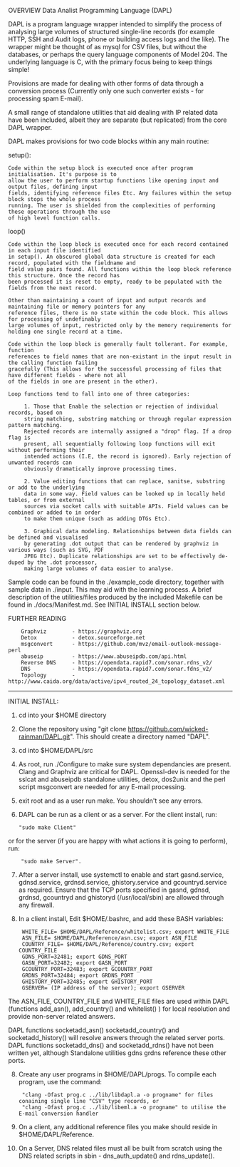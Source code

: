 OVERVIEW Data Analist Programming Language (DAPL)

DAPL is a program language wrapper intended to simplify the process of analysing large volumes of structured 
single-line records (for example HTTP, SSH and Audit logs, phone or building access logs and the like). 
The wrapper might be thought of as mysql for CSV files, but without the databases, or perhaps the query language 
components of Model 204. The underlying language is C, with the primary focus being to keep things simple!

Provisions are made for dealing with other forms of data through a conversion process (Currently only one such 
converter exists - for processing spam E-mail). 

A small range of standalone utilities that aid dealing with IP related data have been included, albeit they are 
separate (but replicated) from the core DAPL wrapper. 

DAPL makes provisions for two code blocks within any main routine:

setup():

    Code within the setup block is executed once after program initialisation. It's purpose is to 
    allow the user to perform startup functions like opening input and output files, defining input 
    fields, identifying reference files Etc. Any failures within the setup block stops the whole process 
    running. The user is shielded from the complexities of performing these operations through the use
    of high level function calls. 

loop()

    Code within the loop block is executed once for each record contained in each input file identified 
    in setup(). An obscured global data structure is created for each record, populated with the fieldname and 
    field value pairs found. All functions within the loop block reference this structure. Once the record has 
    been processed it is reset to empty, ready to be populated with the fields from the next record. 
    
    Other than maintaining a count of input and output records and maintaining file or memory pointers for any 
    reference files, there is no state within the code block. This allows for processing of undefinably 
    large volumes of input, restricted only by the memory requirements for holding one single record at a time. 
    
    Code within the loop block is generally fault tollerant. For example, function 
    references to field names that are non-existant in the input result in the calling function failing 
    gracefully (This allows for the successful processing of files that have different fields - where not all 
    of the fields in one are present in the other). 
    
    Loop functions tend to fall into one of three categories:

         1. Those that Enable the selection or rejection of individual records, based on
         string matching, substring matching or through regular expression pattern matching. 
         Rejected records are internally assigned a "drop" flag. If a drop flag is 
         present, all sequentially following loop functions will exit without performing their 
         intended actions (I.E, the record is ignored). Early rejection of unwanted records can 
         obviously dramatically improve processing times.
         
         2. Value editing functions that can replace, sanitse, substring or add to the underlying
         data in some way. Field values can be looked up in locally held tables, or from external
         sources via socket calls with suitable APIs. Field values can be combined or added to in order
         to make them unique (such as adding DTGs Etc). 
         
         3. Graphical data modeling. Relationships between data fields can be defined and visualised
         by generating .dot output that can be rendered by graphviz in various ways (such as SVG, PDF 
         JPEG Etc). Duplicate relationships are set to be effectively de-duped by the .dot processor, 
         making large volumes of data easier to analyse.
         
Sample code can be found in the ./example_code directory, together with sample data in ./input. This 
may aid with the learning process. A brief description of the utilities/files produced by the included 
Makefile can be found in ./docs/Manifest.md. See INITIAL INSTALL section below.

FURTHER READING

        Graphviz        - https://graphviz.org
        Detox           - detox.sourceforge.net
        msgconvert      - https://github.com/mvz/email-outlook-message-perl
        abuseip         - https://www.abuseipdb.com/api.html
        Reverse DNS     - https://opendata.rapid7.com/sonar.rdns_v2/
        DNS             - https://opendata.rapid7.com/sonar.fdns_v2/
        Topology        - http://www.caida.org/data/active/ipv4_routed_24_topology_dataset.xml
        
        
------------------------------------------------------------------------------------------------

INITIAL INSTALL:

1.  cd into your $HOME directory

2.  Clone the repository using "git clone https://github.com/wicked-rainman/DAPL.git". This should create a 
directory named "DAPL".

3.  cd into $HOME/DAPL/src

4.  As root, run ./Configure to make sure system dependancies are present. Clang and Graphviz are critical for 
DAPL. Openssl-dev is needed for the  sslcat and abuseipdb standalone utilities, detox, dos2unix and the perl 
script msgconvert are needed for any E-mail processing.

5.  exit root and as a user run make. You shouldn't see any errors.

6.  DAPL can be run as a client or as a server. For the client install, run:

        "sudo make Client" 
      
or for the server (if you are happy with what actions it is going to perform), run:

        "sudo make Server".

7. After a server install, use systemctl to enable and start gasnd.service, gdnsd.service, grdnsd.service, 
ghistory.service and gcountryd.service as required. Ensure that the TCP ports specified in gasnd, gdnsd, 
grdnsd, gcountryd and ghistoryd (/usr/local/sbin) are allowed through any firewall.


8. In a client install, Edit $HOME/.bashrc, and add these BASH variables:

        WHITE_FILE= $HOME/DAPL/Reference/whitelist.csv; export WHITE_FILE
        ASN_FILE= $HOME/DAPL/Reference/asn.csv; export ASN_FILE
        COUNTRY_FILE= $HOME/DAPL/Reference/country.csv; export COUNTRY_FILE
        GDNS_PORT=32481; export GDNS_PORT
        GASN_PORT=32482; export GASN_PORT
        GCOUNTRY_PORT=32483; export GCOUNTRY_PORT
        GRDNS_PORT=32484; export GRDNS_PORT
        GHISTORY_PORT=32485; export GHISTORY_PORT
        GSERVER= (IP address of the server); export GSERVER
        
The ASN_FILE, COUNTRY_FILE and WHITE_FILE files are used within DAPL (functions add_asn(), add_country() 
and whitelist() ) for local resolution and provide non-server related answers. 

DAPL functions socketadd_asn() socketadd_country() and socketadd_history() will resolve answers through 
the related server ports. DAPL functions socketadd_dns() and socketadd_rdns() have not been written yet, 
although Standalone utilities gdns grdns reference these other ports. 

8. Create any user programs in $HOME/DAPL/progs. To compile each program, use the command:

        "clang -Ofast prog.c ../lib/libdapl.a -o progname" for files conaining single line "CSV" type records, or
        "clang -Ofast prog.c ../lib/libeml.a -o progname" to utilise the E-mail conversion handler

9. On a client, any additional reference files you make should reside in $HOME/DAPL/Reference. 

10. On a Server, DNS related files must all be built from scratch using the DNS related scripts in sbin - dns_auth_update() 
and rdns_update(). 



